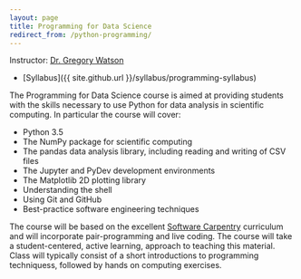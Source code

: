 ```yaml
---
layout: page
title: Programming for Data Science
redirect_from: /python-programming/
---
```


Instructor: [Dr. Gregory Watson](greg.watson@nyu.edu)

* [Syllabus]({{ site.github.url }}/syllabus/programming-syllabus)

The Programming for Data Science course is aimed at providing students 
with the skills necessary to use Python for data analysis in scientific 
computing. In particular the course will cover:

* Python 3.5
* The NumPy package for scientific computing
* The pandas data analysis library, including reading and writing of CSV files
* The Jupyter and PyDev development environments
* The Matplotlib 2D plotting library 
* Understanding the shell
* Using Git and GitHub
* Best-practice software engineering techniques

The course will be based on the excellent [Software Carpentry](http://software-carpentry.org/) 
curriculum and will incorporate pair-programming and live coding. The course will take a
student-centered, active learning, approach to teaching this material. Class
will typically consist of a short introductions to programming techniquess, followed by 
hands on computing exercises.
